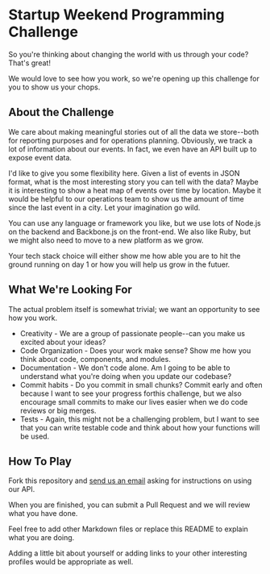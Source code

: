 Startup Weekend Programming Challenge
========================

So you're thinking about changing the world with us through your code? That's great!

We would love to see how you work, so we're opening up this challenge for you to show us your chops.

## About the Challenge

We care about making meaningful stories out of all the data we store--both for reporting purposes
and for operations planning. Obviously, we track a lot of information about our events. In fact,
we even have an API built up to expose event data.

I'd like to give you some flexibility here. Given a list of events in JSON format, what
is the most interesting story you can tell with the data? Maybe it is interesting to show
a heat map of events over time by location. Maybe it would be helpful to our operations
team to show us the amount of time since the last event in a city. Let your imagination
go wild.

You can use any language or framework you like, but we use lots of Node.js on the backend
and Backbone.js on the front-end. We also like Ruby, but we might also need to move to a
new platform as we grow.

Your tech stack choice will either show me how able you are to hit the ground running on
day 1 or how you will help us grow in the futuer.

## What We're Looking For

The actual problem itself is somewhat trivial; we want an opportunity to see how you
work. 

* Creativity - We are a group of passionate people--can you make us excited about your ideas?
* Code Organization - Does your work make sense? Show me how you think about code,
components, and modules.
* Documentation - We don't code alone. Am I going to be able to understand what 
you're doing when you update our codebase?
* Commit habits - Do you commit in small chunks? Commit early and often because I want to see your
progress forthis challenge, but we also encourage small commits to make our lives easier when we do
code reviews or big merges.
* Tests - Again, this might not be a challenging problem, but I want to see that you can 
write testable code and think about how your functions will be used.

## How To Play

Fork this repository and [send us an email](mailto://tech@startupweekend.org) asking for instructions
on using our API.

When you are finished, you can submit a Pull Request and we will review what you have done.

Feel free to add other Markdown files or replace this README to explain what you are doing.

Adding a little bit about yourself or adding links to your other interesting profiles would be
appropriate as well.